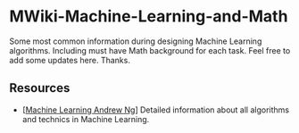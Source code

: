 # MWiki-Machine-Learning-and-Math

Some most common information during designing Machine Learning algorithms. Including must have Math background for each task. Feel free to add some updates here. Thanks. 


## Resources
* [[Machine Learning Andrew Ng](http://www.holehouse.org/mlclass/)] Detailed information about all algorithms and technics in Machine Learning. 

